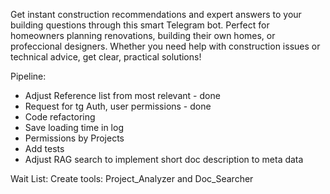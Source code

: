 Get instant construction recommendations and expert answers to your building questions through this smart Telegram bot. Perfect for homeowners planning renovations, building their own homes, or profeccional designers. Whether you need help with construction issues or technical advice, get clear, practical solutions!

Pipeline:
- Adjust Reference list from most relevant - done
- Request for tg Auth, user permissions - done
- Code refactoring
- Save loading time in log
- Permissions by Projects
- Add tests
- Adjust RAG search to implement short doc description to meta data

Wait List:
Create tools: Project_Analyzer and Doc_Searcher
